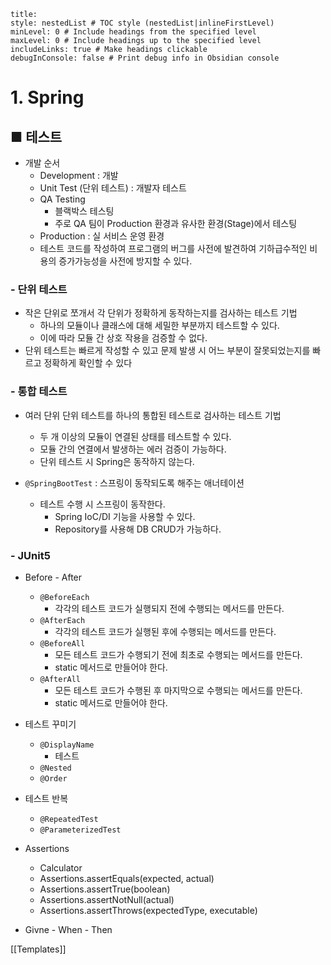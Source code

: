 ```table-of-contents
title: 
style: nestedList # TOC style (nestedList|inlineFirstLevel)
minLevel: 0 # Include headings from the specified level
maxLevel: 0 # Include headings up to the specified level
includeLinks: true # Make headings clickable
debugInConsole: false # Print debug info in Obsidian console
```

# 1. Spring
## ■ 테스트
- 개발 순서
	- Development : 개발
	- Unit Test (단위 테스트) : 개발자 테스트
	- QA Testing
		- 블랙박스 테스팅
		- 주로 QA 팀이 Production 환경과 유사한 환경(Stage)에서 테스팅
	- Production : 실 서비스 운영 환경
	- 테스트 코드를 작성하여 프로그램의 버그를 사전에 발견하여 기하급수적인 비용의 증가가능성을 사전에 방지할 수 있다.

### - 단위 테스트
- 작은 단위로 쪼개서 각 단위가 정확하게 동작하는지를 검사하는 테스트 기법
	- 하나의 모듈이나 클래스에 대해 세밀한 부분까지 테스트할 수 있다.
	- 이에 따라 모듈 간 상호 작용을 검증할 수 없다.
- 단위 테스트는 빠르게 작성할 수 있고 문제 발생 시 어느 부분이 잘못되었는지를 빠르고 정확하게 확인할 수 있다


### - 통합 테스트
- 여러 단위 단위 테스트를 하나의 통합된 테스트로 검사하는 테스트 기법
	- 두 개 이상의 모듈이 연결된 상태를 테스트할 수 있다.
	- 모듈 간의 연결에서 발생하는 에러 검증이 가능하다.
	- 단위 테스트 시 Spring은 동작하지 않는다.

- `@SpringBootTest` : 스프링이 동작되도록 해주는 애너테이션
	- 테스트 수행 시 스프링이 동작한다.
		- Spring IoC/DI 기능을 사용할 수 있다.
		- Repository를 사용해 DB CRUD가 가능하다.

### - JUnit5
- Before - After
	- `@BeforeEach`
		- 각각의 테스트 코드가 실행되지 전에 수행되는 메서드를 만든다.
	- `@AfterEach`
		- 각각의 테스트 코드가 실행된 후에 수행되는 메서드를 만든다.
	- `@BeforeAll`
		- 모든 테스트 코드가 수행되기 전에 최초로 수행되는 메서드를 만든다.
		- static 메서드로 만들어야 한다.
	- `@AfterAll`
		- 모든 테스트 코드가 수행된 후 마지막으로 수행되는 메서드를 만든다.
		- static 메서드로 만들어야 한다.
		  
- 테스트 꾸미기
	- `@DisplayName`
		- 테스트 
	- `@Nested`
	- `@Order`
	  
- 테스트 반복
	- `@RepeatedTest`
	- `@ParameterizedTest`
	  
- Assertions
	- Calculator
	- Assertions.assertEquals(expected, actual)
	- Assertions.assertTrue(boolean)
	- Assertions.assertNotNull(actual)
	- Assertions.assertThrows(expectedType, executable)
	  
- Givne - When - Then










[[Templates]]
